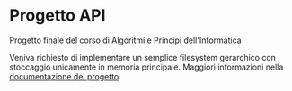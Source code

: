 # Progetto API
Progetto finale del corso di Algoritmi e Principi dell'Informatica

Veniva richiesto di implementare un semplice  filesystem  gerarchico  con  stoccaggio  unicamente  in  memoria  principale.
Maggiori informazioni nella [documentazione del progetto](http://home.deib.polimi.it/bersani/API/consegna20170626.pdf).
